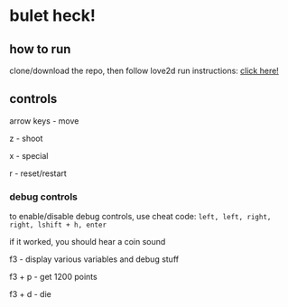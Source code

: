 # bulet heck!

## how to run

clone/download the repo, then follow love2d run instructions: [click here!](http://love2d.org/wiki/Getting_Started#Running_Games)

## controls

arrow keys - move

z - shoot

x - special

r - reset/restart

### debug controls

to enable/disable debug controls, use cheat code: `left, left, right, right, lshift + h, enter`

if it worked, you should hear a coin sound

f3 - display various variables and debug stuff

f3 + p - get 1200 points

f3 + d - die
